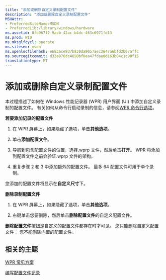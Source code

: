 ```yaml
---
title: "添加或删除自定义录制配置文件"
description: "添加或删除自定义录制配置文件"
MSHAttr:
- PreferredSiteName:MSDN
- PreferredLib:/library/windows/hardware
ms.assetid: 0fc967f2-9acb-42ac-b4dc-463c6971fd13
ms.prod: W10
ms.mktglfcycl: operate
ms.sitesec: msdn
ms.openlocfilehash: e683ace937b830da9057aec2647a6bfd2b07affc
ms.sourcegitcommit: d33e870dc4850bf0ea47fdae0d163b04c1c90f15
translationtype: MT
---
```

# <a name="add-or-remove-a-custom-recording-profile"></a>添加或删除自定义录制配置文件


本过程描述了如何在 Windows 性能记录器 (WPR) 用户界面 (UI) 中添加自定义录制的配置文件。 有关如何从命令行启动录制的信息，请参阅[WPR 命令行选项](wpr-command-line-options.md)。

**若要添加记录的配置文件**

1.  在 WPR 屏幕上，如果隐藏了选项，单击**其他选项**。

2.  单击**添加配置文件**。

3.  导航到包含配置文件的位置，选择.wprp 文件，然后单击**打开**。 WPR 将添加到配置文件之前会验证.wprp 文件的架构。

4.  重复步骤 2 和 3 中添加额外的配置文件。 最多 64 配置文件可用于单个录制。

您添加的配置文件将显示在**自定义尺寸**下。

**删除录制配置文件**

1.  在 WPR 屏幕上，如果隐藏了选项，单击**其他选项**。

2.  右键单击您要删除，然后单击**删除配置文件**的自定义配置文件。

**删除配置文件**按钮是自定义的配置文件都存在时才可见。 您只能删除自定义配置文件︰ 您不能删除内置的配置文件。

## <a name="related-topics"></a>相关的主题


[WPR 常见方案](windows-performance-recorder-common-scenarios.md)

[编写配置文件记录](authoring-recording-profiles.md)

 

 







